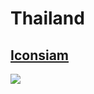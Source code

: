 
# Thailand

## [Iconsiam](https://www.apple.com/th-en/retail/iconsiam/)
<img src="https://www.apple.com/th/retail/iconsiam/images/hero_large_2x.jpg"/>
